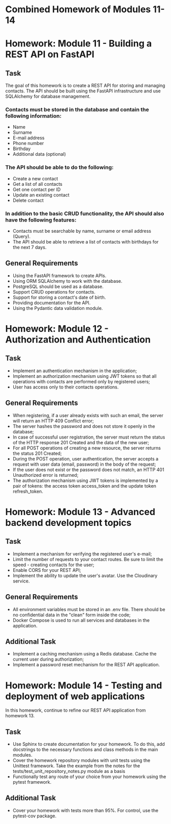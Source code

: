# Combined Homework of Modules 11-14


# Homework: Module 11 - Building a REST API on FastAPI

## Task

The goal of this homework is to create a REST API for storing and managing contacts. The API should be built using the FastAPI infrastructure and use SQLAlchemy for database management.

### Contacts must be stored in the database and contain the following information:

* Name
* Surname
* E-mail address
* Phone number
* Birthday
* Additional data (optional)

### The API should be able to do the following:

* Create a new contact
* Get a list of all contacts
* Get one contact per ID
* Update an existing contact
* Delete contact

### In addition to the basic CRUD functionality, the API should also have the following features:

* Contacts must be searchable by name, surname or email address (Query).
* The API should be able to retrieve a list of contacts with birthdays for the next 7 days.

## General Requirements

* Using the FastAPI framework to create APIs.
* Using ORM SQLAlchemy to work with the database.
* PostgreSQL should be used as a database.
* Support CRUD operations for contacts.
* Support for storing a contact's date of birth.
* Providing documentation for the API.
* Using the Pydantic data validation module.


# Homework: Module 12 - Authorization and Authentication

## Task

* Implement an authentication mechanism in the application;
* Implement an authorization mechanism using JWT tokens so that all operations with contacts are performed only by registered users;
* User has access only to their contacts operations.

## General Requirements

* When registering, if a user already exists with such an email, the server will return an HTTP 409 Conflict error;
* The server hashes the password and does not store it openly in the database;
* In case of successful user registration, the server must return the status of the HTTP response 201 Created and the data of the new user;
* For all POST operations of creating a new resource, the server returns the status 201 Created;
* During the POST operation, user authentication, the server accepts a request with user data (email, password) in the body of the request;
* If the user does not exist or the password does not match, an HTTP 401 Unauthorized error is returned;
* The authorization mechanism using JWT tokens is implemented by a pair of tokens: the access token access_token and the update token refresh_token.


# Homework: Module 13 - Advanced backend development topics

## Task

* Implement a mechanism for verifying the registered user's e-mail;
* Limit the number of requests to your contact routes. Be sure to limit the speed - creating contacts for the user;
* Enable CORS for your REST API;
* Implement the ability to update the user's avatar. Use the Cloudinary service.

## General Requirements

* All environment variables must be stored in an .env file. There should be no confidential data in the "clean" form inside the code;
* Docker Compose is used to run all services and databases in the application.

## Additional Task

* Implement a caching mechanism using a Redis database. Cache the current user during authorization;
* Implement a password reset mechanism for the REST API application.


# Homework: Module 14 - Testing and deployment of web applications

In this homework, continue to refine our REST API application from homework 13.

## Task

* Use Sphinx to create documentation for your homework. To do this, add docstrings to the necessary functions and class methods in the main modules.
* Cover the homework repository modules with unit tests using the Unittest framework. Take the example from the notes for the tests/test_unit_repository_notes.py module as a basis
* Functionally test any route of your choice from your homework using the pytest framework.

## Additional Task

* Cover your homework with tests more than 95%. For control, use the pytest-cov package.

